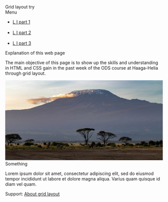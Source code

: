 <!DOCTYPE html>
<html lang="en">
<head>
    <meta charset="UTF-8">
    <link rel="stylesheet" href="style.css">
    <title>Tryout of grid layout</title>
</head>
<body>
    <div class="grid-container">
        <div class="item1">Grid layout try</div>
        <div class="item2">Menu
            <ul>
            <li><a href="page1.html"> L I part 1</a></li>
            <br>
            <li><a href="page2.html"> L I part 2</a></li>
            <br>
            <li><a href="page3.html"> L I part 3</a></li>
            </ul>
        </div>
        <div class="item3">Explanation of this web page
            <p>The main objective of this page is to show up the skills and understanding<br>
                in HTML and CSS gain in the past 
                week of the ODS course at Haaga-Helia <br>
                through grid layout.
            </p>
            <img src="africa.jpg" alt=" kilimajaro mountain picture in kenya">
        </div>  
        <div class="item4">Something
            <p id="aside">Lorem ipsum dolor sit amet,
                consectetur adipiscing elit,
                sed do eiusmod tempor incididunt
                ut labore et dolore magna aliqua.
                Varius quam quisque id diam vel quam.</p>
        </div>
        <footer class="item5">Support:
            <a href="https://www.w3schools.com/css/css_grid.asp">About grid layout</a>
        </footer>
    </div>
    
</body>
</html>
